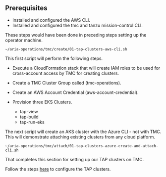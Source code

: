 ## Prerequisites

* Installed and configured the AWS CLI.
* Installed and configured the tmc and tanzu mission-control CLI.

These steps would have been done in preceding steps setting up the operator machine.

    ~/aria-operations/tmc/create/01-tap-clusters-aws-cli.sh

This first script will perform the following steps.

* Execute a CloudFormation stack that will create IAM roles to be used for cross-account access by TMC for creating clusters.
* Create a TMC Cluster Group called (tmc-operations).
* Create an AWS Account Credential (aws-account-credential).
* Provision three EKS Clusters.

    * tap-view
    * tap-build
    * tap-run-eks

The next script will create an AKS cluster with the Azure CLI - not with TMC. This will demonstrate attaching existing clusters from any cloud platform.

    ~/aria-operations/tmc/attach/01-tap-clusters-azure-create-and-attach-cli.sh

That completes this section for setting up our TAP clusters on TMC.

Follow the steps [here](../tap) to configure the TAP clusters.
